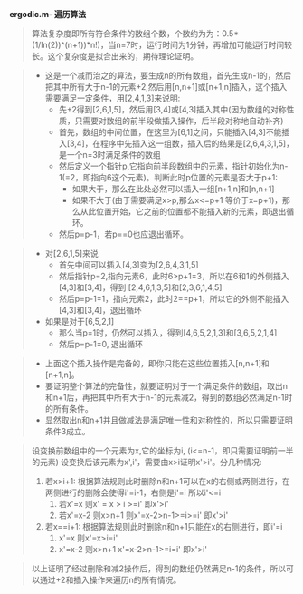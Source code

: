 **ergodic.m- 遍历算法**
>  算法复杂度即所有符合条件的数组个数，个数约为为：0.5*(1/ln(2))^(n+1))\*n!)，当n=7时，运行时间为1分钟，再增加可能运行时间较长。这个复杂度是拟合出来的，期待理论证明。

> - 这是一个减而治之的算法，要生成n的所有数组，首先生成n-1的，然后把其中所有大于n-1的元素+2,然后用[n,n+1]或[n+1,n]插入，这个插入需要满足一定条件，用[2,4,1,3]来说明:
>   - 先+2得到[2,6,1,5]，然后用[3,4]或[4,3]插入其中(因为数组的对称性质，只需要对数组的前半段做插入操作，后半段对称地自动补齐)
>   - 首先，数组的中间位置，在这里为[6,1]之间，只能插入[4,3]不能插入[3,4]，在程序中先插入这一组数，插入后的结果是[2,6,4,3,1,5]，是一个n=3时满足条件的数组
>   - 然后定义一个指针p,它指向前半段数组中的元素，指针初始化为n-1(=2，即指向6这个元素)。判断此时p位置的元素是否大于p+1:
>     - 如果大于，那么在此处必然可以插入一组[n+1,n]和[n,n+1]
>     - 如果不大于(由于需要满足x>p,那么x<=p+1 等价于x=p+1)，那么从此位置开始，它之前的位置都不能插入新的元素，即退出循环。
>   - 然后p=p-1，若p==0也应退出循环。

> - 对[2,6,1,5]来说
>   - 首先中间可以插入[4,3]变为[2,6,4,3,1,5]
>   - 然后指针p=2,指向元素6，此时6>p+1=3，所以在6和1的外侧插入[4,3]和[3,4]，得到
[2,4,6,1,3,5]和[2,3,6,1,4,5]
>   - 然后p=p-1=1，指向元素2，此时2==p+1，所以它的外侧不能插入[4,3]和[3,4]，退出循环
> - 如果是对于[6,5,2,1]
>   - 那么当p=1时，仍然可以插入，得到[4,6,5,2,1,3]和[3,6,5,2,1,4]
>   - 然后p=p-1=0, 退出循环

> - 上面这个插入操作是完备的，即你只能在这些位置插入[n,n+1]和[n+1,n]。
> - 要证明整个算法的完备性，就要证明对于一个满足条件的数组，取出n和n+1后，再把其中所有大于n-1的元素减2，得到的数组必然满足n-1时的所有条件。
> - 显然取出n和n+1并且做减法是满足唯一性和对称性的，所以只需要证明条件3成立。

> 设变换前数组中的一个元素为x,它的坐标为i, (i<=n-1，即只需要证明前一半的元素)
设变换后该元素为x',i'，需要由x>i证明x'>i'。分几种情况:
  > 1. 若x>i+1:
   根据算法规则此时删除n和n+1可以在x的右侧或两侧进行，在两侧进行的删除会使得i'=i-1，右侧是i'=i
   所以i'<=i
  >    1. 若x'=x 
        则x' = x > i  >=i' 即x'>i'
  >    2. 若x'=x-2
        则x>n+1
        则x'=x-2>n-1>=i>=i' 即x'>i' 
  > 2. 若x==i+1:
   根据算法规则此时删除n和n+1只能在x的右侧进行，即i'=i
  >    1. x'=x
        则x'=x>i=i'
  >    2. x'=x-2
        则x>n+1
        x'=x-2>n-1>=i=i' 即x'>i'

> 以上证明了经过删除和减2操作后，得到的数组仍然满足n-1的条件，所以可以通过+2和插入操作来遍历n的所有情况。
